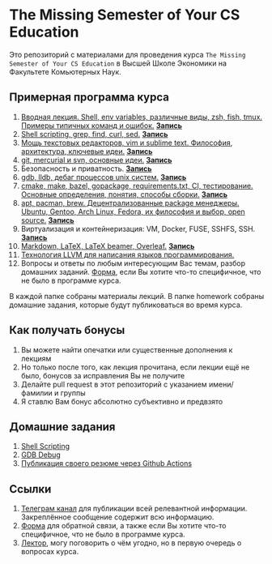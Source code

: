 # The Missing Semester of Your CS Education

Это репозиторий с материалами для проведения курса
`The Missing Semester of Your CS Education` в Высшей Школе Экономики на
Факультете Комьютерных Наук.

## Примерная программа курса

1. [Вводная лекция. Shell, env variables, различные виды, zsh, fish, tmux. Примеры типичных команд и ошибок.](./intro) [**Запись**](https://youtu.be/4wLEVnGm_5c)
1. [Shell scripting, grep, find, curl, sed.](./shell_scripting) [**Запись**](https://youtu.be/4I24oiwAedI)
1. [Мощь текстовых редакторов, vim и sublime text. Философия, архитектура, ключевые идеи.](./text_editors) [**Запись**](https://youtu.be/NcCwTYlB2Ss)
1. [git, mercurial и svn, основные идеи.](./version_control) [**Запись**](https://youtu.be/xbZceDrBhIA)
1. Безопасность и приватность. [**Запись**](https://youtu.be/PlL44J5OOWQ)
1. [gdb, lldb, дебаг процессов unix систем.](./gdb) [**Запись**](https://youtu.be/tWvuSPJi4T0)
1. [cmake, make, bazel, gopackage, requirements.txt, CI, тестирование. Основные определения, понятия, способы сборки.](./build_systems) [**Запись**](https://youtu.be/XBdmvvvunb4)
1. [apt, pacman, brew. Децентрализованные package менеджеры. Ubuntu, Gentoo, Arch Linux, Fedora, их философия и выбор, open source.](./package_managers) [**Запись**](https://youtu.be/jObFt15pg38)
1. Виртуализация и контейнеризация: VM, Docker, FUSE, SSHFS, SSH. [**Запись**](https://youtu.be/H3Kqcvzxlac)
1. [Markdown, LaTeX, LaTeX beamer, Overleaf.](./layout_systems) [**Запись**](https://youtu.be/SxKh1WT6XKk)
1. [Технология LLVM для написания языков программирования.](./llvm)
1. Вопросы и ответы по любым интересующим Вас темам, разбор домашних заданий.
[Форма](https://forms.gle/EZCdUxjXuvozwA726), если Вы хотите что-то специфичное, что не было в программе курса.

В каждой папке собраны материалы лекций. В папке homework собраны домашние задания, которые будут публиковаться во время курса.

## Как получать бонусы

1. Вы можете найти опечатки или существенные дополнения к лекциям
1. Но только после того, как лекция прочитана, если лекции ещё не было, бонусов
за исправления Вы не получите
1. Делайте pull request в этот репозиторий с указанием имени/фамилии и группы
1. Я ставлю Вам бонус абсолютно субъективно и предвзято

## Домашние задания

1. [Shell Scripting](./homework/shell_scripting)
1. [GDB Debug](./homework/gdb_debug)
1. [Публикация своего резюме через Github Actions](./homework/resume)

## Ссылки

1. [Телеграм канал](https://t.me/hse_msemester_2020) для публикации всей
релевантной информации. Закреплённое сообщение содержит всю информацию.
1. [Форма](https://forms.gle/EZCdUxjXuvozwA726) для обратной связи, а также если
Вы хотите что-то специфичное, что не было в программе курса.
1. [Лектор](https://t.me/Danlark), могу поговорить о чём угодно, но в первую
очередь о вопросах курса.
